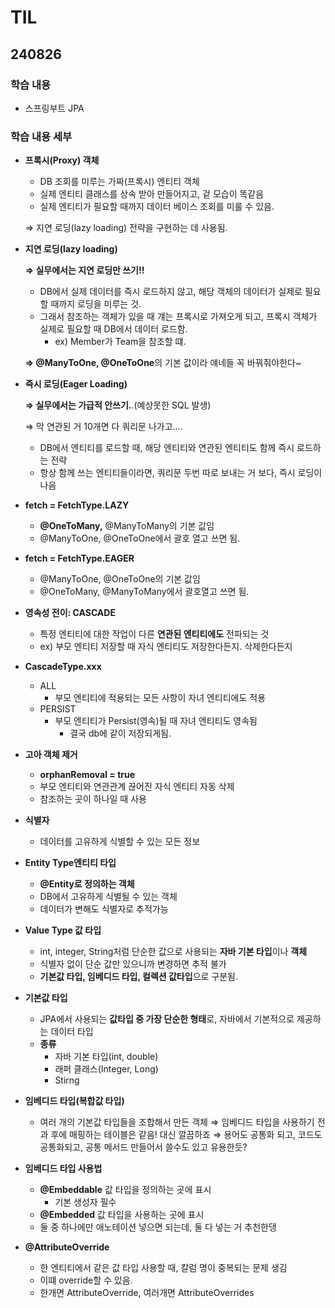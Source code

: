 # TIL

## 240826

### 학습 내용
- 스프링부트 JPA

### 학습 내용 세부
- **프록시(Proxy) 객체**
    - DB 조회를 미루는 가짜(프록시) 엔티티 객체
    - 실제 엔티티 클래스를 상속 받아 만들어지고, 겉 모습이 똑같음
    - 실제 엔티티가 필요할 때까지 데이터 베이스 조회를 미룰 수 있음.
    
    ⇒ 지연 로딩(lazy loading) 전략을 구현하는 데 사용됨.
    
- **지연 로딩(lazy loading)**
    
    **⇒ 실무에서는 지연 로딩만 쓰기!!**
    
    - DB에서 실제 데이터를 즉시 로드하지 않고, 해당 객체의 데이터가 실제로 필요할 때까지 로딩을 미루는 것.
    - 그래서 참조하는 객체가 있을 때 걔는 프록시로 가져오게 되고, 프록시 객체가 실제로 필요할 때 DB에서 데이터 로드함.
        - ex) Member가 Team을 참조할 떄.
    
    **⇒ @ManyToOne, @OneToOne**의 기본 값이라 얘네들 꼭 바꿔줘야한다~
    
- **즉시 로딩(Eager Loading)**
    
    **⇒ 실무에서는 가급적 안쓰기.**.(예상못한 SQL 발생)
    
    ⇒  막 연관된 거 10개면 다 쿼리문 나가고….
    
    - DB에서 엔티티를 로드할 때, 해당 엔티티와 연관된 엔티티도 함께 즉시 로드하는 전략
    - 항상 함께 쓰는 엔티티들이라면, 쿼리문 두번 따로 보내는 거 보다, 즉시 로딩이 나음
- **fetch = FetchType.LAZY**
    - **@OneToMany,** @ManyToMany의 기본 값임
    - @ManyToOne, @OneToOne에서 괄호 열고 쓰면 됨.
- **fetch = FetchType.EAGER**
    - @ManyToOne, @OneToOne의 기본 값임
    - @OneToMany, @ManyToMany에서 괄호열고 쓰면 됨.
- **영속성 전이: CASCADE**
    - 특정 엔티티에 대한 작업이 다른 **연관된 엔티티에도** 전파되는 것
    - ex) 부모 엔티티 저장할 때 자식 엔티티도 저장한다든지. 삭제한다든지
- **CascadeType.xxx**
    - ALL
        - 부모 엔티티에 적용되는 모든 사항이 자녀 엔티티에도 적용
    - PERSIST
        - 부모 엔티티가 Persist(영속)될 때 자녀 엔티티도 영속됨
            - 결국 db에 같이 저장되게됨.
    
- **고아 객체 제거**
    - **orphanRemoval = true**
    - 부모 엔티티와 연관관계 끊어진 자식 엔티티 자동 삭제
    - 참조하는 곳이 하나일 때 사용
- **식별자**
    - 데이터를 고유하게 식별할 수 있는 모든 정보
- **Entity Type엔티티 타입**
    - **@Entity로 정의하는 객체**
    - DB에서 고유하게 식별될 수 있는 객체
    - 데이터가 변해도 식별자로 추적가능
- **Value Type 값 타입**
    - int, integer, String처럼 단순한 값으로 사용되는 **자바 기본 타입**이나 **객체**
    - 식별자 없이 단순 값만 있으니까 변경하면 추적 불가
    - **기본값 타입, 임베디드 타입, 컬렉션 값타입**으로 구분됨.
- **기본값 타입**
    - JPA에서 사용되는 **값타입 중 가장 단순한 형태**로, 자바에서 기본적으로 제공하는 데이터 타입
    - **종류**
        - 자바 기본 타입(int, double)
        - 래퍼 클래스(Integer, Long)
        - Stirng
- **임베디드 타입(복합값 타입)**
    - 여러 개의 기본값 타입들을 조합해서 만든 객체
    ⇒ 임베디드 타입을 사용하기 전과 후에 매핑하는 테이블은 같음! 대신 깔끔하죠
    ⇒ 용어도 공통화 되고, 코드도 공통화되고, 공통 메서드 만들어서 쓸수도 있고 유용한듯?
    
- **임베디드 타입 사용법**
    - **@Embeddable** 값 타입을 정의하는 곳에 표시
        - 기본 생성자 필수
    - **@Embedded** 값 타입을 사용하는 곳에 표시
    - 둘 중 하나에만 애노테이션 넣으면 되는데, 둘 다 넣는 거 추천한댕
- **@AttributeOverride**
    - 한 엔티티에서 같은 값 타입 사용할 때, 칼럼 명이 중복되는 문제 생김
    - 이떄 override할 수 있음.
    - 한개면 AttributeOverride, 여러개면 AttributeOverrides

  
